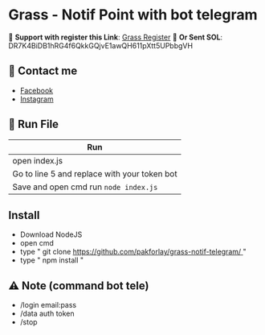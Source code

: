 # Grass - Notif Point with bot telegram

🔗 **Support with register this Link**: [Grass Register](https://app.getgrass.io/register/?referralCode=zZYYYBnqOIv0CRj)
🔗 **Or Sent SOL**: DR7K4BiDB1hRG4f6QkkGQjvE1awQH611pXtt5UPbbgVH

## 📢 Contact me

- [Facebook](https://facebook.com/justaldog)
- [Instagram](https://instagram.com/potaldogg)


## 🚀 Run File

|                        Run                        |
| --------------------------------------------------| 
|                   open index.js                   |
|    Go to line 5 and replace with your token bot   |
|       Save and open cmd run `node index.js`       |


## Install

- Download NodeJS
- open cmd
- type " git clone [https://github.com/pakforlay/grass-notif-telegram/ ](https://github.com/pakforlay/grass-notif-telegram)"
- type " npm install "

## ⚠️ Note (command bot tele)
- /login email:pass
- /data auth token
- /stop 
